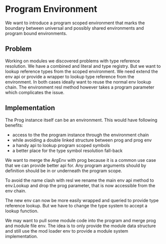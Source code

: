 Program Environment
===================

We want to introduce a program scoped environment that marks the boundary between universal and
possibly shared environments and program bound environments.

Problem
-------

Working on modules we discovered problems with type reference resolution. We have a combined and
literal and type registry. But we want to lookup reference types from the scoped environment. We
need extend the env api or provide a wrapper to lookup type reference from the environment. In both
cases ideally want to reuse the normal env lookup chain. The environment resl method however takes a
program parameter which complicates the issue. 


Implementation
--------------

The Prog instance itself can be an environment. This would have following benefits:
 * access to the the program instance through the environment chain
 * while avoiding a double linked structure between prog and prog env
 * a handy api to lookup program scoped symbols
 * a better place for the type symbol resolution fall-back

We want to merge the ArgEnv with prog because it is a common use case that we can provide better api
for. Any program arguments should by definition should be in or underneath the program scope.

To avoid the name clash with resl we rename the main env api method to env.Lookup and drop the prog
parameter, that is now accessible from the env chain.

The new env can now be more easily wrapped and queried to provide type reference lookup. But we
have to change the type system to accept a lookup function.

We may want to pull some module code into the program and merge prog and module file env. The idea
is to only provide the module data structure and still use the mod loader env to provide a module
system implementation.
